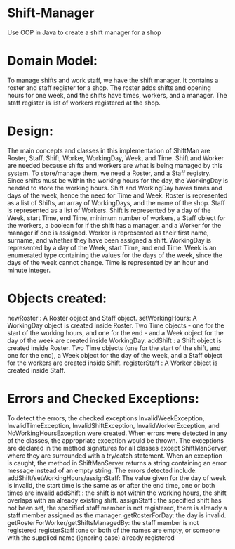 # Shift-Manager
Use OOP in Java to create a shift manager for a shop

# Domain Model:
To manage shifts and work staff, we have the shift manager. It contains a roster and staff
register for a shop. The roster adds shifts and opening hours for one week, and the shifts
have times, workers, and a manager. The staff register is list of workers registered at the
shop.
# Design:
The main concepts and classes in this implementation of ShiftMan are Roster, Staff, Shift,
Worker, WorkingDay, Week, and Time. Shift and Worker are needed because shifts and
workers are what is being managed by this system. To store/manage them, we need a
Roster, and a Staff registry. Since shifts must be within the working hours for the day, the
WorkingDay is needed to store the working hours. Shift and WorkingDay haves times and
days of the week, hence the need for Time and Week.
Roster is represented as a list of Shifts, an array of WorkingDays, and the name of the shop.
Staff is represented as a list of Workers.
Shift is represented by a day of the Week, start Time, end Time, minimum number of
workers, a Staff object for the workers, a boolean for if the shift has a manager, and a
Worker for the manager if one is assigned.
Worker is represented as their first name, surname, and whether they have been assigned a
shift.
WorkingDay is represented by a day of the Week, start Time, and end Time.
Week is an enumerated type containing the values for the days of the week, since the days
of the week cannot change.
Time is represented by an hour and minute integer.

# Objects created:
newRoster : A Roster object and Staff object.
setWorkingHours: A WorkingDay object is created inside Roster. Two Time objects - one
for the start of the working hours, and one for the end - and a Week object for the day of the
week are created inside WorkingDay.
addShift : a Shift object is created inside Roster. Two Time objects (one for the start of the
shift, and one for the end), a Week object for the day of the week, and a Staff object for the
workers are created inside Shift.
registerStaff : A Worker object is created inside Staff.

# Errors and Checked Exceptions:
To detect the errors, the checked exceptions InvalidWeekException, InvalidTimeException,
InvalidShiftException, InvalidWorkerException, and NoWorkingHoursException were
created. When errors were detected in any of the classes, the appropriate exception would
be thrown. The exceptions are declared in the method signatures for all classes except
ShiftManServer, where they are surrounded with a try/catch statement. When an exception is
caught, the method in ShiftManServer returns a string containing an error message instead
of an empty string.
The errors detected include:
addShift/setWorkingHours/assignStaff: The value given for the day of week is invalid, the
start time is the same as or after the end time, one or both times are invalid
addShift : the shift is not within the working hours, the shift overlaps with an already existing
shift.
assignStaff : the specified shift has not been set, the specified staff member is not
registered, there is already a staff member assigned as the manager.
getRosterForDay: the day is invalid.
getRosterForWorker/getShiftsManagedBy: the staff member is not registered
registerStaff :one or both of the names are empty, or someone with the supplied name
(ignoring case) already registered
